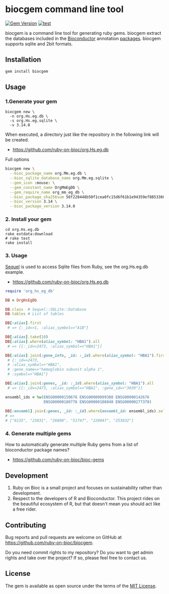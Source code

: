 # biocgem command line tool

[![Gem Version](https://badge.fury.io/rb/biocgem.svg)](https://badge.fury.io/rb/biocgem)
[![test](https://github.com/ruby-on-bioc/biocgem/actions/workflows/ci.yml/badge.svg)](https://github.com/ruby-on-bioc/biocgem/actions/workflows/ci.yml)

biocgem is a command line tool for generating ruby gems.
biocgem extract the databases included in the [Bioconductor](https://bioconductor.org/) annotation [packages](https://bioconductor.org/packages/release/BiocViews.html#___AnnotationData). biocgem supports sqlite and 2bit formats. 

## Installation

```sh
gem install biocgem
```

## Usage

### 1.Generate your gem

```
biocgem new \
  -n org.Hs.eg.db \
  -s org.Hs.eg.sqlite \
  -v 3.14.0
```

When executed, a directory just like the repository in the following link will be created.
* https://github.com/ruby-on-bioc/org.Hs.eg.db

Full options

```sh
biocgem new \
  --bioc_package_name org.Mm.eg.db \
  --bioc_sqlite_database_name org.Mm.eg.sqlite \
  --gem_icon :mouse: \
  --gem_constant_name OrgMmEgDb \
  --gem_require_name org_mm_eg_db \
  --bioc_package_sha256sum 56f228448b50f1cea0fc15d6f61b1e94359ef885336034bf346693315390ad45 \
  --bioc_version 3.14 \
  --bioc_package_version 3.14.0
```

### 2. Install your gem

```
cd org.Hs.eg.db
rake extdata:download
# rake test
rake install
```

### 3. Usage

[Sequel](https://github.com/jeremyevans/sequel) is used to access Sqlite files from Ruby, see the org.Hs.eg.db example.

* https://github.com/ruby-on-bioc/org.Hs.eg.db

```ruby
require 'org_hs_eg_db'

DB = OrgHsEgDb

DB.class  # Sequel::SQLite::Database
DB.tables # List of tables

DB[:alias].first
 # => {:_id=>1, :alias_symbol=>"A1B"}

DB[:alias].take(10)
DB[:alias].where(alias_symbol: "HBA1").all
 # => [{:_id=>2473, :alias_symbol=>"HBA1"}]

DB[:alias].join(:gene_info, _id: :_id).where(alias_symbol: "HBA1").first
 # {:_id=>2473,
 # :alias_symbol=>"HBA1",
 # :gene_name=>"hemoglobin subunit alpha 1",
 # :symbol=>"HBA1"}

DB[:alias].join(:genes, _id: :_id).where(alias_symbol: "HBA1").all
 # => [{:_id=>2473, :alias_symbol=>"HBA1", :gene_id=>"3039"}]
```

```ruby
ensembl_ids = %w(ENSG00000150676 ENSG00000099308 ENSG00000142676
                 ENSG00000180776 ENSG00000108848 ENSG00000277370)
                   
DB[:ensembl].join(:genes, _id: :_id).where(ensembl_id: ensembl_ids).select_map(:gene_id)
# => 
# ["6135", "23031", "26800", "51747", "220047", "253832"]
```

### 4. Generate multiple gems

How to automatically generate multiple Ruby gems from a list of bioconductor package names?
* https://github.com/ruby-on-bioc/bioc-gems

## Development

1. Ruby on Bioc is a small project and focuses on sustainability rather than development.
2. Respect to the developers of R and Bioconductor. This project rides on the beautiful ecosystem of R, but that doesn't mean you should act like a free rider.

## Contributing

Bug reports and pull requests are welcome on GitHub at https://github.com/ruby-on-bioc/biocgem.

  Do you need commit rights to my repository?
  Do you want to get admin rights and take over the project?
  If so, please feel free to contact us.

## License

The gem is available as open source under the terms of the [MIT License](https://opensource.org/licenses/MIT).
